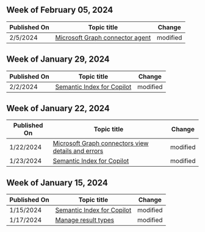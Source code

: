 <!-- This file is generated automatically each week. Changes made to this file will be overwritten.-->



## Week of February 05, 2024


| Published On |Topic title | Change |
|------|------------|--------|
| 2/5/2024 | [Microsoft Graph connector agent](/MicrosoftSearch/graph-connector-agent) | modified |


## Week of January 29, 2024


| Published On |Topic title | Change |
|------|------------|--------|
| 2/2/2024 | [Semantic Index for Copilot](/MicrosoftSearch/semantic-index-for-copilot) | modified |


## Week of January 22, 2024


| Published On |Topic title | Change |
|------|------------|--------|
| 1/22/2024 | [Microsoft Graph connectors view details and errors](/MicrosoftSearch/connector-details-errors) | modified |
| 1/23/2024 | [Semantic Index for Copilot](/MicrosoftSearch/semantic-index-for-copilot) | modified |


## Week of January 15, 2024


| Published On |Topic title | Change |
|------|------------|--------|
| 1/15/2024 | [Semantic Index for Copilot](/MicrosoftSearch/semantic-index-for-copilot) | modified |
| 1/17/2024 | [Manage result types](/MicrosoftSearch/manage-result-types) | modified |
